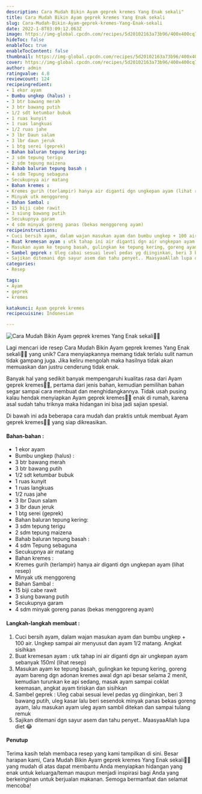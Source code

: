 ```yaml
---
description: Cara Mudah Bikin Ayam geprek kremes Yang Enak sekali"
title: Cara Mudah Bikin Ayam geprek kremes Yang Enak sekali
slug: Cara-Mudah-Bikin-Ayam-geprek-kremes-Yang-Enak-sekali
date: 2022-1-8T03:09:12.063Z
image: https://img-global.cpcdn.com/recipes/5d20102163a73b96/400x400cq70/photo.jpg
hideToc: false
enableToc: true
enableTocContent: false
thumbnail: https://img-global.cpcdn.com/recipes/5d20102163a73b96/400x400cq70/photo.jpg
cover: https://img-global.cpcdn.com/recipes/5d20102163a73b96/400x400cq70/photo.jpg
author: admin
ratingvalue: 4.8
reviewcount: 124
recipeingredient:
- 1 ekor ayam
- Bumbu ungkep (halus) :
- 3 btr bawang merah
- 3 btr bawang putih
- 1/2 sdt ketumbar bubuk
- 1 ruas kunyit
- 1 ruas langkuas
- 1/2 ruas jahe
- 3 lbr Daun salam
- 3 lbr daun jeruk
- 1 btg serei (geprek)
- Bahan baluran tepung kering:
- 3 sdm tepung terigu
- 2 sdm tepung maizena
- Bahab baluran tepung basah :
- 4 sdm Tepung sebaguna
- Secukupnya air matang
- Bahan kremes :
- Kremes gurih (terlampir) hanya air diganti dgn ungkepan ayam (lihat resep)
- Minyak utk menggoreng
- Bahan Sambal :
- 15 biji cabe rawit
- 3 siung bawang putih
- Secukupnya garam
- 4 sdm minyak goreng panas (bekas menggoreng ayam)
recipeinstructions:
- Cuci bersih ayam, dalam wajan masukan ayam dan bumbu ungkep + 100 air. Ungkep sampai air menyusut dan ayam 1/2 matang. Angkat sisihkan
- Buat kremesan ayam : utk tahap ini air diganti dgn air ungkepan ayam sebanyak 150ml (lihat resep)
- Masukan ayam ke tepung basah, gulingkan ke tepung kering, goreng ayam bareng dgn adonan kremes awal dgn api besar selama 2 menit, kemudian turunkan ke api sedang, masak ayam sampai coklat keemasan, angkat ayam tiriskan dan sisihkan
- Sambel geprek : Uleg cabai sesuai level pedas yg diinginkan, beri 3 bawang putih, uleg kasar lalu beri sesendok minyak panas bekas goreng ayam, lalu masukan ayam uleg ayam sambil ditekan dan sampai tulang remuk
- Sajikan ditemani dgn sayur asem dan tahu penyet.. MaasyaaAllah lupa diet 😂
categories:
- Resep

tags:
- Ayam
- geprek
- kremes

katakunci: Ayam geprek kremes
recipecuisine: Indonesian

---
```


![Cara Mudah Bikin Ayam geprek kremes Yang Enak sekali👩‍🍳](https://img-global.cpcdn.com/recipes/5d20102163a73b96/400x400cq70/photo.jpg)

Lagi mencari ide resep Cara Mudah Bikin Ayam geprek kremes Yang Enak sekali👩‍🍳 yang unik? Cara menyiapkannya memang tidak terlalu sulit namun tidak gampang juga. Jika keliru mengolah maka hasilnya tidak akan memuaskan dan justru cenderung tidak enak.

Banyak hal yang sedikit banyak mempengaruhi kualitas rasa dari Ayam geprek kremes👩‍🍳, pertama dari jenis bahan, kemudian pemilihan bahan segar sampai cara membuat dan menghidangkannya. Tidak usah pusing kalau hendak menyiapkan Ayam geprek kremes👩‍🍳 enak di rumah, karena asal sudah tahu triknya maka hidangan ini bisa jadi sajian spesial.

Di bawah ini ada beberapa cara mudah dan praktis untuk membuat Ayam geprek kremes👩‍🍳 yang siap dikreasikan.

<!--inarticleads1-->

#### Bahan-bahan :

- 1 ekor ayam
- Bumbu ungkep (halus) :
- 3 btr bawang merah
- 3 btr bawang putih
- 1/2 sdt ketumbar bubuk
- 1 ruas kunyit
- 1 ruas langkuas
- 1/2 ruas jahe
- 3 lbr Daun salam
- 3 lbr daun jeruk
- 1 btg serei (geprek)
- Bahan baluran tepung kering:
- 3 sdm tepung terigu
- 2 sdm tepung maizena
- Bahab baluran tepung basah :
- 4 sdm Tepung sebaguna
- Secukupnya air matang
- Bahan kremes :
- Kremes gurih (terlampir) hanya air diganti dgn ungkepan ayam (lihat resep)
- Minyak utk menggoreng
- Bahan Sambal :
- 15 biji cabe rawit
- 3 siung bawang putih
- Secukupnya garam
- 4 sdm minyak goreng panas (bekas menggoreng ayam)

<!--inarticleads2-->

#### Langkah-langkah membuat :

1. Cuci bersih ayam, dalam wajan masukan ayam dan bumbu ungkep + 100 air. Ungkep sampai air menyusut dan ayam 1/2 matang. Angkat sisihkan
1. Buat kremesan ayam : utk tahap ini air diganti dgn air ungkepan ayam sebanyak 150ml (lihat resep)
1. Masukan ayam ke tepung basah, gulingkan ke tepung kering, goreng ayam bareng dgn adonan kremes awal dgn api besar selama 2 menit, kemudian turunkan ke api sedang, masak ayam sampai coklat keemasan, angkat ayam tiriskan dan sisihkan
1. Sambel geprek : Uleg cabai sesuai level pedas yg diinginkan, beri 3 bawang putih, uleg kasar lalu beri sesendok minyak panas bekas goreng ayam, lalu masukan ayam uleg ayam sambil ditekan dan sampai tulang remuk
1. Sajikan ditemani dgn sayur asem dan tahu penyet.. MaasyaaAllah lupa diet 😂

#### Penutup

Terima kasih telah membaca resep yang kami tampilkan di sini. Besar harapan kami, Cara Mudah Bikin Ayam geprek kremes Yang Enak sekali👩‍🍳 yang mudah di atas dapat membantu Anda menyiapkan hidangan yang enak untuk keluarga/teman maupun menjadi inspirasi bagi Anda yang berkeinginan untuk berjualan makanan. Semoga bermanfaat dan selamat mencoba!
